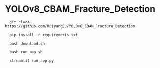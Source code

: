 # YOLOv8_CBAM_Fracture_Detection


```
  git clone https://github.com/RuiyangJu/YOLOv8_CBAM_Fracture_Detection
```

```
  pip install -r requirements.txt
```

```
  bash download.sh
```

```
  bash run_app.sh
```

```
  streamlit run app.py
```
